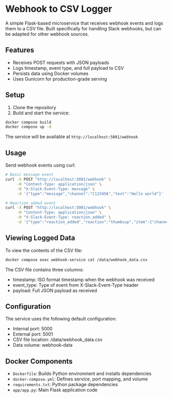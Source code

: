 # Webhook to CSV Logger

A simple Flask-based microservice that receives webhook events and logs them to a CSV file. Built specifically for handling Slack webhooks, but can be adapted for other webhook sources.

## Features

- Receives POST requests with JSON payloads
- Logs timestamp, event type, and full payload to CSV
- Persists data using Docker volumes
- Uses Gunicorn for production-grade serving

## Setup

1. Clone the repository
2. Build and start the service:
```bash
docker compose build
docker compose up -d
```

The service will be available at `http://localhost:5001/webhook`

## Usage

Send webhook events using curl:

```bash
# Basic message event
curl -X POST "http://localhost:5001/webhook" \
     -H "Content-Type: application/json" \
     -H "X-Slack-Event-Type: message" \
     -d '{"type":"message","channel":"C123456","text":"Hello world"}'

# Reaction added event
curl -X POST "http://localhost:5001/webhook" \
     -H "Content-Type: application/json" \
     -H "X-Slack-Event-Type: reaction_added" \
     -d '{"type":"reaction_added","reaction":"thumbsup","item":{"channel":"C123456","ts":"1234567890.123456"}}'
```

## Viewing Logged Data

To view the contents of the CSV file:

```bash
docker compose exec webhook-service cat /data/webhook_data.csv
```

The CSV file contains three columns:
- timestamp: ISO format timestamp when the webhook was received
- event_type: Type of event from X-Slack-Event-Type header
- payload: Full JSON payload as received

## Configuration

The service uses the following default configuration:
- Internal port: 5000
- External port: 5001
- CSV file location: /data/webhook_data.csv
- Data volume: webhook-data

## Docker Components

- `Dockerfile`: Builds Python environment and installs dependencies
- `docker-compose.yml`: Defines service, port mapping, and volume
- `requirements.txt`: Python package dependencies
- `app/app.py`: Main Flask application code
